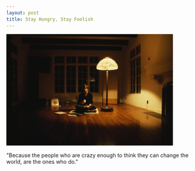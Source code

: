 ```yaml
---
layout: post
title: Stay Hungry, Stay Foolish
---
```


<img src="/img/steve_jobs.jpg" alt="Steve Jobs" />

"Because the people who are crazy enough to think they can change the world, are the ones who do."
